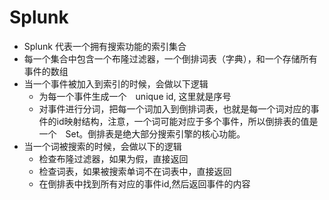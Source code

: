 # Splunk
* Splunk 代表一个拥有搜索功能的索引集合
* 每一个集合中包含一个布隆过滤器，一个倒排词表（字典），和一个存储所有事件的数组
* 当一个事件被加入到索引的时候，会做以下逻辑
  * 为每一个事件生成一个　unique id, 这里就是序号
  * 对事件进行分词，把每一个词加入到倒排词表，也就是每一个词对应的事件的id映射结构，注意，一个词可能对应于多个事件，所以倒排表的值是一个　Set。倒排表是绝大部分搜索引擎的核心功能。
* 当一个词被搜索的时候，会做以下的逻辑
  * 检查布隆过滤器，如果为假，直接返回
  * 检查词表，如果被搜索单词不在词表中，直接返回
  * 在倒排表中找到所有对应的事件id,然后返回事件的内容